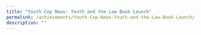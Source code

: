 ```yaml
---
title: "Youth Cop News: Youth and the Law Book Launch"
permalink: /achievements/Youth-Cop-News-Youth-and-the-Law-Book-Launch/
description: ""
---
```


